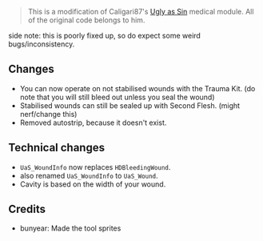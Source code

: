 > This is a modification of Caligari87's [Ugly as Sin](https://github.com/caligari87/Ugly-as-Sin) medical module. All of the original code belongs to him.

side note: this is poorly fixed up, so do expect some weird bugs/inconsistency.

## Changes
 - You can now operate on not stabilised wounds with the Trauma Kit. (do note that you will still bleed out unless you seal the wound)
 - Stabilised wounds can still be sealed up with Second Flesh. (might nerf/change this)
 - Removed autostrip, because it doesn't exist.

## Technical changes
 - `UaS_WoundInfo` now replaces `HDBleedingWound`.
 - also renamed `UaS_WoundInfo` to `UaS_Wound`.
 - Cavity is based on the width of your wound.

## Credits
 - bunyear: Made the tool sprites
